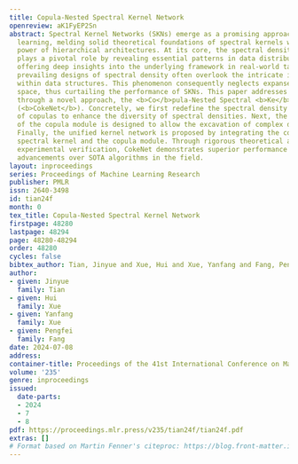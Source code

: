 ```yaml
---
title: Copula-Nested Spectral Kernel Network
openreview: aK1FyEP2Sn
abstract: Spectral Kernel Networks (SKNs) emerge as a promising approach in machine
  learning, melding solid theoretical foundations of spectral kernels with the representation
  power of hierarchical architectures. At its core, the spectral density function
  plays a pivotal role by revealing essential patterns in data distributions, thereby
  offering deep insights into the underlying framework in real-world tasks. Nevertheless,
  prevailing designs of spectral density often overlook the intricate interactions
  within data structures. This phenomenon consequently neglects expanses of the hypothesis
  space, thus curtailing the performance of SKNs. This paper addresses the issues
  through a novel approach, the <b>Co</b>pula-Nested Spectral <b>Ke</b>rnel <b>Net</b>work
  (<b>CokeNet</b>). Concretely, we first redefine the spectral density with the form
  of copulas to enhance the diversity of spectral densities. Next, the specific expression
  of the copula module is designed to allow the excavation of complex dependence structures.
  Finally, the unified kernel network is proposed by integrating the corresponding
  spectral kernel and the copula module. Through rigorous theoretical analysis and
  experimental verification, CokeNet demonstrates superior performance and significant
  advancements over SOTA algorithms in the field.
layout: inproceedings
series: Proceedings of Machine Learning Research
publisher: PMLR
issn: 2640-3498
id: tian24f
month: 0
tex_title: Copula-Nested Spectral Kernel Network
firstpage: 48280
lastpage: 48294
page: 48280-48294
order: 48280
cycles: false
bibtex_author: Tian, Jinyue and Xue, Hui and Xue, Yanfang and Fang, Pengfei
author:
- given: Jinyue
  family: Tian
- given: Hui
  family: Xue
- given: Yanfang
  family: Xue
- given: Pengfei
  family: Fang
date: 2024-07-08
address:
container-title: Proceedings of the 41st International Conference on Machine Learning
volume: '235'
genre: inproceedings
issued:
  date-parts:
  - 2024
  - 7
  - 8
pdf: https://proceedings.mlr.press/v235/tian24f/tian24f.pdf
extras: []
# Format based on Martin Fenner's citeproc: https://blog.front-matter.io/posts/citeproc-yaml-for-bibliographies/
---
```

